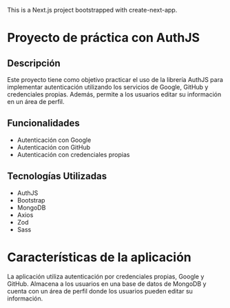 This is a Next.js project bootstrapped with create-next-app.

# Proyecto de práctica con AuthJS

## Descripción

Este proyecto tiene como objetivo practicar el uso de la librería AuthJS para implementar autenticación utilizando los servicios de Google, GitHub y credenciales propias. Además, permite a los usuarios editar su información en un área de perfil.

## Funcionalidades

- Autenticación con Google
- Autenticación con GitHub
- Autenticación con credenciales propias

## Tecnologías Utilizadas

- AuthJS
- Bootstrap
- MongoDB
- Axios
- Zod
- Sass

# Características de la aplicación

La aplicación utiliza autenticación por credenciales propias, Google y GitHub. Almacena a los usuarios en una base de datos de MongoDB y cuenta con un área de perfil donde los usuarios pueden editar su información.
